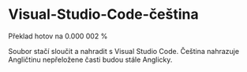 # Visual-Studio-Code-čeština

Překlad hotov na 0.000 002 %

Soubor stačí sloučit a nahradit s Visual Studio Code.
Čeština nahrazuje Angličtinu nepřeložene časti budou stále Anglicky.

